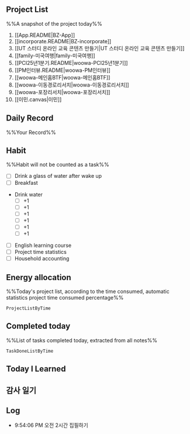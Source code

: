 ## Project List
%%A snapshot of the project today%%
1. [[App.README|BZ-App]]
2. [[incorporate.README|BZ-incorporate]]
3. [[UT 스터디 온라인 교육 콘텐츠 만들기|UT 스터디 온라인 교육 콘텐츠 만들기]]
4. [[family-미국여행|family-미국여행]]
5. [[PCI25년1분기.README|woowa-PCI25년1분기]]
6. [[PM인터뷰.README|woowa-PM인터뷰]]
7. [[woowa-메인홈BTF|woowa-메인홈BTF]]
8. [[woowa-이동경로리서치|woowa-이동경로리서치]]
9. [[woowa-포장리서치|woowa-포장리서치]]
10. [[이민.canvas|이민]]

## Daily Record
%%Your Record%%


## Habit
%%Habit will not be counted as a task%%
- [ ] Drink a glass of water after wake up
- [ ] Breakfast
- Drink water
	- [ ] +1
	- [ ] +1
	- [ ] +1
	- [ ] +1
	- [ ] +1
	- [ ] +1
- [ ] English learning course
- [ ] Project time statistics
- [ ] Household accounting

## Energy allocation
%%Today's project list, according to the time consumed, automatic statistics project time consumed percentage%%
```LifeOS
ProjectListByTime
```

## Completed today
%%List of tasks completed today, extracted from all notes%%
```LifeOS
TaskDoneListByTime
```


## Today I Learned


## 감사 일기



## Log
- 9:54:06 PM 오전 2시간 집필하기
